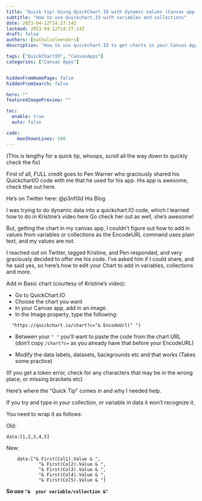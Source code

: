 ```yaml
---
title: "Quick tip! Using QuickChart.IO with dynamic values (Canvas app edition)"
subtitle: "How to use Quickchart.IO with variables and collections"
date: 2023-04-12T14:27:14Z
lastmod: 2023-04-12T14:27:14Z
draft: false
authors: [nathalieleenders]
description: "How to use quickchart.IO to get charts in your Canvas App and display dynamic information"

tags: ["QuickChartIO", "CanvasApps"]
categories: ["Canvas Apps"]


hiddenFromHomePage: false
hiddenFromSearch: false

hero: ""
featuredImagePreview: ""

toc:
  enable: true
  auto: false

code:
    maxShownLines: 100
---
```


(This is lengthy for a quick tip, whoops, scroll all the way down to quickly check the fix)

First of all, FULL credit goes to Pen Warner who graciously shared his QuickchartIO code with me that he used for his app. His app is awesome, check that out here.

He’s on Twitter here: @p3nf0ld
His Blog

I was trying to do dynamic data into a quickchart.IO code, which I learned how to do in Kristine’s video here
Go check her out as well, she’s awesome!

But, getting the chart in my canvas app, I couldn’t figure out how to add in values from variables or collections as the EncodeURL command uses plain text, and my values are not.

I reached out on Twitter, tagged Kristine, and Pen responded, and very graciously decided to offer me his code.
I’ve asked him if I could share, and he said yes, so here’s how to edit your Chart to add in variables, collections and more.

Add in Basic chart (courtesy of Kristine’s video):

- Go to QuickChart.IO
- Choose the chart you want
- In your Canvas app, add in an image.
- In the Image property, type the following:

`  "https://quickchart.io/chart?c="& EncodeUrl(" ")`


- Between your `" "` you’ll want to paste the code from the chart URL (don’t copy `/chart?c=` as you already have that before your EncodeURL)

- Modify the data labels, datasets, backgrounds etc and that works (Takes some practice)

(If you get a token error, check for any characters that may be in the wrong place, or missing brackets etc)

Here’s where the “Quick Tip" comes in and why I needed help.

If you try and type in your collection, or variable in data it won’t recognize it.

You need to wrap it as follows:

Old:

```
data:[1,2,3,4,5]
```

New:

```
    data:["& First(Col1).Value & ",
            "& First(Col2).Value & ",
            "& First(Col3).Value & ",
            "& First(Col4).Value & ",
            "& First(Col5).Value & "]
```

**So use `"&  your variable/collection &"`**
